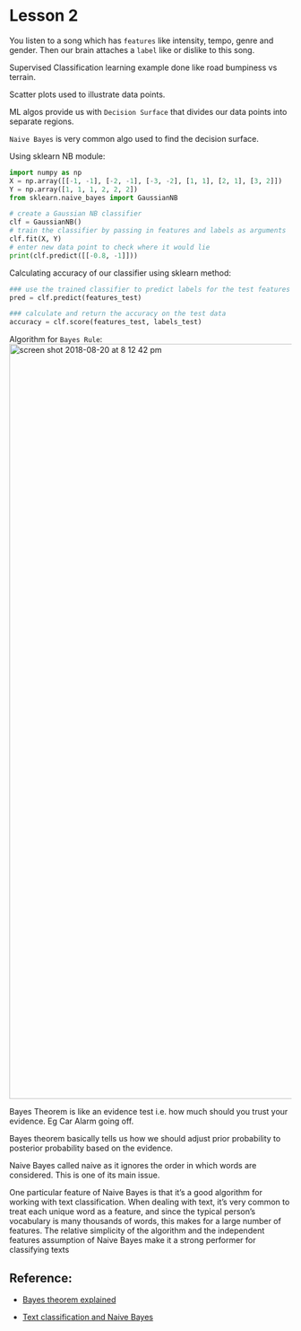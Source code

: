 # Lesson 2

You listen to a song which has `features` like intensity, tempo, genre and gender. Then our brain attaches a `label` like or dislike to this song.

Supervised Classification learning example done like road bumpiness vs terrain.

Scatter plots used to illustrate data points.

ML algos provide us with `Decision Surface` that divides our data points into separate regions.

`Naive Bayes` is very common algo used to find the decision surface.

Using sklearn NB module:
```python
import numpy as np
X = np.array([[-1, -1], [-2, -1], [-3, -2], [1, 1], [2, 1], [3, 2]])
Y = np.array([1, 1, 1, 2, 2, 2])
from sklearn.naive_bayes import GaussianNB

# create a Gaussian NB classifier
clf = GaussianNB()
# train the classifier by passing in features and labels as arguments
clf.fit(X, Y)
# enter new data point to check where it would lie
print(clf.predict([[-0.8, -1]]))
```
Calculating accuracy of our classifier using sklearn method:
```python
### use the trained classifier to predict labels for the test features
pred = clf.predict(features_test)

### calculate and return the accuracy on the test data
accuracy = clf.score(features_test, labels_test)
```
Algorithm for `Bayes Rule`:
<img width="1345" alt="screen shot 2018-08-20 at 8 12 42 pm" src="https://user-images.githubusercontent.com/13077629/44373104-71cb8800-a4b5-11e8-9f7e-2bb45681abbd.png">

Bayes Theorem is like an evidence test i.e. how much should you trust your evidence. Eg Car Alarm going off.

Bayes theorem basically tells us how we should adjust prior probability to posterior probability based on the evidence.

Naive Bayes called naive as it ignores the order in which words are considered. This is one of its main issue.

One particular feature of Naive Bayes is that it’s a good algorithm for working with text classification. When dealing with text, it’s very common to treat each unique word as a feature, and since the typical person’s vocabulary is many thousands of words, this makes for a large number of features. The relative simplicity of the algorithm and the independent features assumption of Naive Bayes make it a strong performer for classifying texts

## Reference:
* [Bayes theorem explained](https://betterexplained.com/articles/an-intuitive-and-short-explanation-of-bayes-theorem/)

* [Text classification and Naive Bayes](https://pythonmachinelearning.pro/text-classification-tutorial-with-naive-bayes/)
